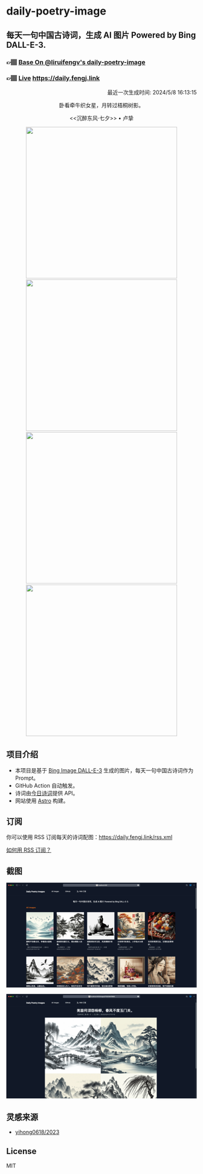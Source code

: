 
# daily-poetry-image

## 每天一句中国古诗词，生成 AI 图片 Powered by Bing DALL-E-3.

### 👉🏽 [Base On @liruifengv's daily-poetry-image](https://github.com/liruifengv/daily-poetry-image)

### 👉🏽 [Live](https://daily.fengj.link) https://daily.fengj.link

<p align="right">
  最近一次生成时间: 2024/5/8 16:13:15
</p>
<p align="center">
卧看牵牛织女星，月转过梧桐树影。
</p>
<p align="center">
<<沉醉东风·七夕>> • 卢挚
</p>
<p align="center">
<img src="https://tse3.mm.bing.net/th/id/OIG3.v1GkwjWUmDSQo6hz2sAF" height="400" width="400" />
<img src="https://tse2.mm.bing.net/th/id/OIG3._ArjEB1Kk_gLZlcKFkgI" height="400" width="400" />
<img src="https://tse2.mm.bing.net/th/id/OIG3.Yu2bVwA6E4nT8f1X_A4q" height="400" width="400" />
<img src="https://tse4.mm.bing.net/th/id/OIG3.vvI9ysD0oNuclr_FP77K" height="400" width="400" />
</p>

## 项目介绍

-   本项目是基于 [Bing Image DALL-E-3](https://www.bing.com/images/create) 生成的图片，每天一句中国古诗词作为 Prompt。
-   GitHub Action 自动触发。
-   诗词由[今日诗词](https://www.jinrishici.com/)提供 API。
-   网站使用 [Astro](https://astro.build) 构建。

## 订阅

你可以使用 RSS 订阅每天的诗词配图：https://daily.fengj.link/rss.xml

[如何用 RSS 订阅？](https://zhuanlan.zhihu.com/p/55026716)

## 截图

![图片列表](./screenshots/Snipaste_2023-12-28_21-00-26.png)

![图片详情](./screenshots/Snipaste_2023-12-28_21-00-53.png)

## 灵感来源

-   [yihong0618/2023](https://github.com/yihong0618/2023)

## License

MIT
